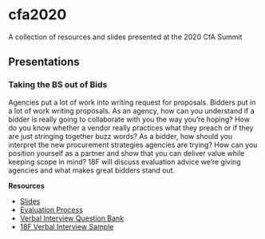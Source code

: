 # cfa2020
A collection of resources and slides presented at the 2020 CfA Summit 

## Presentations
### Taking the BS out of Bids
Agencies put a lot of work into writing request for proposals. Bidders put in a lot of work writing proposals. As an agency, how can you understand if a bidder is really going to collaborate with you the way you’re hoping? How do you know whether a vendor really practices what they preach or if they are just stringing together buzz words? As a bidder, how should you interpret the new procurement strategies agencies are trying? How can you position yourself as a partner and show that you can deliver value while keeping scope in mind? 18F will discuss evaluation advice we’re giving agencies and what makes great bidders stand out.

**Resources**
- [Slides](https://github.com/18F/cfa2020/blob/master/Taking%20the%20BS%20out%20of%20Bids.pdf)
- [Evaluation Process](https://github.com/18F/cfa2020/blob/master/Evaluation%20Process_%20Evaluation%20factors%20and%20considerations%20when%20reviewing%20proposals.pdf)
- [Verbal Interview Question Bank](https://github.com/18F/cfa2020/blob/master/Verbal%20Interview%20Question%20Bank.pdf)
- [18F Verbal Interview Sample](https://github.com/18F/cfa2020/blob/master/18F%20Verbal%20interview%20sample%20language.pdf)
